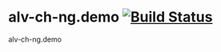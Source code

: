 alv-ch-ng.demo [![Build Status](https://travis-ci.org/alv-ch-ng/demo.svg?branch=0.1.4)](https://travis-ci.org/alv-ch-ng/demo)
==============

alv-ch-ng.demo
